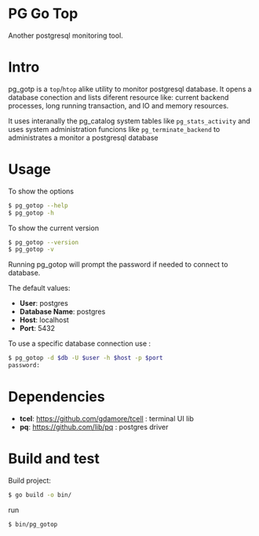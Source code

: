 # PG Go Top
Another postgresql monitoring tool.


# Intro
pg_gotp is a `top`/`htop` alike utility to monitor postgresql database.
It opens a database conection and lists diferent resource like: 
current backend processes, long running transaction, and IO and memory resources.

It uses interanally the pg_catalog system tables like `pg_stats_activity` and uses system administration funcions like `pg_terminate_backend` to administrates a monitor a postgresql database

# Usage

To show the options 
```bash
$ pg_gotop --help
$ pg_gotop -h
```

To show the current version
```bash
$ pg_gotop --version
$ pg_gotop -v
```

Running pg_gotop will prompt the password if needed to connect to database. 

The default values: 
* **User**: postgres
* **Database Name**: postgres
* **Host**: localhost
* **Port**: 5432 

To use a specific database connection use :
```bash
$ pg_gotop -d $db -U $user -h $host -p $port
password:  
```

# Dependencies
* **tcel**: https://github.com/gdamore/tcell : terminal UI lib
* **pq**: https://github.com/lib/pq : postgres driver


# Build and test

Build project:
```bash
$ go build -o bin/
```

run
```bash
$ bin/pg_gotop
```
